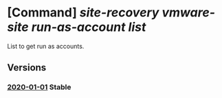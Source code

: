 # [Command] _site-recovery vmware-site run-as-account list_

List to get run as accounts.

## Versions

### [2020-01-01](/Resources/mgmt-plane/L3N1YnNjcmlwdGlvbnMve30vcmVzb3VyY2Vncm91cHMve30vcHJvdmlkZXJzL21pY3Jvc29mdC5vZmZhenVyZS92bXdhcmVzaXRlcy97fS9ydW5hc2FjY291bnRz/2020-01-01.xml) **Stable**

<!-- mgmt-plane /subscriptions/{}/resourcegroups/{}/providers/microsoft.offazure/vmwaresites/{}/runasaccounts 2020-01-01 -->
